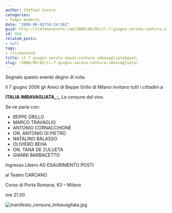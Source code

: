 ```yaml
---
author: Stefano Cecere
categories:
- Tempi moderni
date: "2006-06-05T10:24:56Z"
guid: http://stefanocecere.com/2006/06/05/il-7-giugno-serata-centura-imbavagliata/
id: 324
related_posts:
- null
tags:
- ricreazione
title: il 7 giugno serata &quot;centura imbavagliata&quot;
slug: /2006/06/05/il-7-giugno-serata-centura-imbavagliata/
---
```


Segnalo questo evento degno di nota:

Il 7 giugno 2006 gli Amici di Beppe Grillo di Milano invitano tutti i cittadini a
  
**ITALIA IMBAVAGLIATA_:_** _La censura dal vivo._

Se ne parla con:

  * BEPPE GRILLO
  * MARCO TRAVAGLIO
  * ANTONIO CORNACCHIONE
  * ON. ANTONIO DI PIETRO
  * NATALINO BALASSO
  * OLIVIERO BEHA
  * ON. TANA DE ZULUETA
  * GIANNI BARBACETTO

Ingresso Libero AD ESAURIMENTO POSTI

al Teatro CARCANO
  
Corso di Porta Romana, 63 &#8211; Milano
  
ore 21.00

<img alt="manifesto_censura_imbavagliata.jpg" id="image323" src="http://stefanocecere.com/wp-content/uploads/sites/3/2006/06/manifesto_censura_imbavagliata.jpg" />